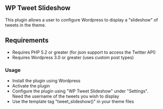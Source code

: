 ## WP Tweet Slideshow
This plugin allows a user to configure Wordpress to display a "slideshow" of tweets in the theme.

## Requirements
- Requires PHP 5.2 or greater (for json support to access the Twitter API)
- Requires Wordpress 3.0 or greater (uses custom post types)

### Usage
- Install the plugin using Wordpress
- Activate the plugin
- Configure the plugin using "WP Tweet Slideshow" under "Settings".  Need the username of the tweets you wish to display
- Use the template tag "tweet_slideshow()" in your theme files